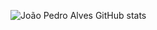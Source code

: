 ![João Pedro Alves GitHub stats](https://github-readme-stats.vercel.app/api?username=anuraghazra&show_icons=true&theme=radical)

